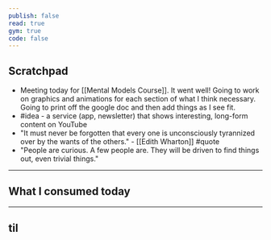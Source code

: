 ```yaml
---
publish: false
read: true
gym: true
code: false
---
```


## Scratchpad
- Meeting today for [[Mental Models Course]]. It went well! Going to work on graphics and animations for each section of what I think necessary. Going to print off the google doc and then add things as I see fit.
- #idea - a service (app, newsletter) that shows interesting, long-form content on YouTube
- "It must never be forgotten that every one is unconsciously tyrannized over by the wants of the others." - [[Edith Wharton]] #quote 
- "People are curious. A few people are. They will be driven to find things out, even trivial things."

***
## What I consumed today


***
## til



